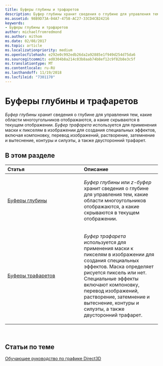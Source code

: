 ```yaml
---
title: Буферы глубины и трафаретов
description: Буфер глубины хранит сведения о глубине для управления тем, какие области многоугольников отображаются, а какие скрываются в текущем отображении.
ms.assetid: 98B9D73A-04A7-4758-AC27-33CD4CB24216
keywords:
- Буферы глубины и трафаретов
author: michaelfromredmond
ms.author: mithom
ms.date: 02/08/2017
ms.topic: article
ms.localizationpriority: medium
ms.openlocfilehash: e292e0c992edb26da2a92885e1f949d254d75da6
ms.sourcegitcommit: ed0304b8a214c03b8aab74b8ef12c9f82b8e3c5f
ms.translationtype: MT
ms.contentlocale: ru-RU
ms.lasthandoff: 11/19/2018
ms.locfileid: "7301170"
---
```

# <a name="depth-and-stencil-buffers"></a>Буферы глубины и трафаретов


*Буфер глубины* хранит сведения о глубине для управления тем, какие области многоугольников отображаются, а какие скрываются в текущем отображении. *Буфер трафарета* используется для применения маски к пикселям в изображении для создания специальных эффектов, включая компоновку, перевод изображений, растворение, затемнение и вытеснение, контуры и силуэты, а также двусторонний трафарет.

## <a name="span-idin-this-sectionspanin-this-section"></a><span id="in-this-section"></span>В этом разделе


<table>
<colgroup>
<col width="50%" />
<col width="50%" />
</colgroup>
<thead>
<tr class="header">
<th align="left">Статья</th>
<th align="left">Описание</th>
</tr>
</thead>
<tbody>
<tr class="odd">
<td align="left"><p><a href="depth-buffers.md">Буферы глубины</a></p></td>
<td align="left"><p><em>Буфер глубины</em> или <em>z-буфер</em> хранит сведения о глубине для управления тем, какие области многоугольников отображаются, а какие скрываются в текущем отображении.</p></td>
</tr>
<tr class="even">
<td align="left"><p><a href="stencil-buffers.md">Буферы трафаретов</a></p></td>
<td align="left"><p><em>Буфер трафарета</em> используется для применения маски к пикселям в изображении для создания специальных эффектов. Маска определяет рисуется пиксель или нет. Специальные эффекты включают компоновку, перевод изображений, растворение, затемнение и вытеснение, контуры и силуэты, а также двусторонний трафарет.</p></td>
</tr>
</tbody>
</table>

 

## <a name="span-idrelated-topicsspanrelated-topics"></a><span id="related-topics"></span>Статьи по теме


[Обучающее руководство по графике Direct3D](index.md)

 

 




